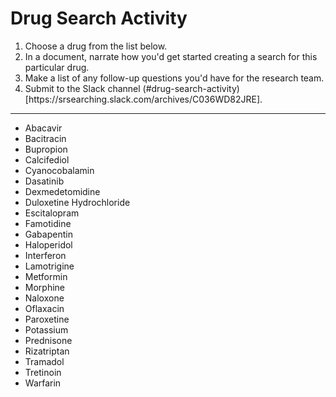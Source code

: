 # Drug Search Activity

<ol>
  <li> Choose a drug from the list below.</li>
  <li> In a document, narrate how you'd get started creating a search for this particular drug.</li>
  <li> Make a list of any follow-up questions you'd have for the research team.</li>
  <li> Submit to the Slack channel (#drug-search-activity)[https://srsearching.slack.com/archives/C036WD82JRE].</li>
</ol>
<hr/>
<ul>
 <li>Abacavir</li><li>Bacitracin</li><li>Bupropion</li><li>Calcifediol</li><li>Cyanocobalamin</li><li>Dasatinib</li><li>Dexmedetomidine</li><li>Duloxetine Hydrochloride</li><li>Escitalopram</li><li>Famotidine</li><li>Gabapentin</li><li>Haloperidol</li><li>Interferon</li><li>Lamotrigine</li><li>Metformin</li><li>Morphine</li><li>Naloxone</li><li>Oflaxacin</li><li>Paroxetine</li><li>Potassium</li><li>Prednisone</li><li>Rizatriptan</li><li>Tramadol</li><li>Tretinoin</li><li>Warfarin</li>
 </ul>
